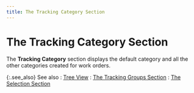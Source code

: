 ```yaml
---
title: The Tracking Category Section
---
```


# The Tracking Category Section


The **Tracking Category** section displays the default category and all the other categories created for work orders.


{:.see_also}
See also
: [Tree View]({{site.ct_baseurl}}/misc/tree_view_ct_brsr_wo.html)
: [The Tracking Groups Section]({{site.ct_baseurl}}/misc/the_tracking_groups_section_ct_brsr_wo.html)
: [The Selection Section]({{site.ct_baseurl}}/misc/the_selection_section_ct_brsr_wo.html)
